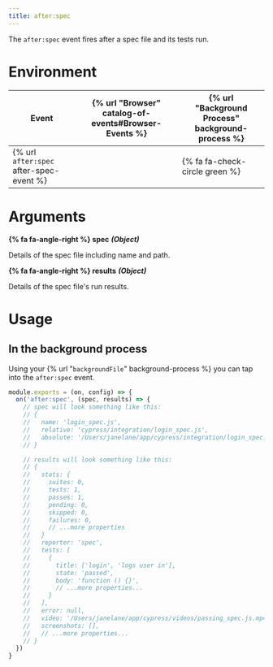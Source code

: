 ```yaml
---
title: after:spec
---
```


The `after:spec` event fires after a spec file and its tests run.

# Environment

Event | {% url "Browser" catalog-of-events#Browser-Events %} | {% url "Background Process" background-process %}
--- | --- | ---
{% url `after:spec` after-spec-event %} | | {% fa fa-check-circle green %}

# Arguments

**{% fa fa-angle-right %} spec** ***(Object)***

Details of the spec file including name and path.

**{% fa fa-angle-right %} results** ***(Object)***

Details of the spec file's run results.

# Usage

## In the background process

Using your {% url "`backgroundFile`" background-process %} you can tap into the `after:spec` event.

```javascript
module.exports = (on, config) => {
  on('after:spec', (spec, results) => {
    // spec will look something like this:
    // {
    //   name: 'login_spec.js',
    //   relative: 'cypress/integration/login_spec.js',
    //   absolute: '/Users/janelane/app/cypress/integration/login_spec.js',
    // }

    // results will look something like this:
    // {
    //   stats: {
    //     suites: 0,
    //     tests: 1,
    //     passes: 1,
    //     pending: 0,
    //     skipped: 0,
    //     failures: 0,
    //     // ...more properties
    //   }
    //   reporter: 'spec',
    //   tests: [
    //     {
    //       title: ['login', 'logs user in'],
    //       state: 'passed',
    //       body: 'function () {}',
    //       // ...more properties...
    //     }
    //   ],
    //   error: null,
    //   video: '/Users/janelane/app/cypress/videos/passing_spec.js.mp4',
    //   screenshots: [],
    //   // ...more properties...
    // }
  })
}
```
